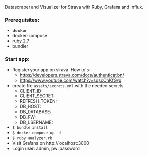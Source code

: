 Datascraper and Visualizer for Strava with Ruby, Grafana and Influx.

### Prerequisites:

* docker
* docker-compose
* ruby 2.7
* bundler

### Start app:

* Register your app on strava. How to's:
    * https://developers.strava.com/docs/authentication/
    * https://www.youtube.com/watch?v=sgscChKfGyg
* create file `assets/secrets.yml` with the needed secrets
    * CLIENT_ID:
    * CLIENT_SECRET:
    * REFRESH_TOKEN:
    * DB_HOST:
    * DB_DATABASE:
    * DB_PW:
    * DB_USERNAME:
* `$ bundle install`
* `$ docker-compose up -d`
* `$ ruby analyzer.rb`
* Visit Grafana on http://localhost:3000
* Login user: admin, pw: password